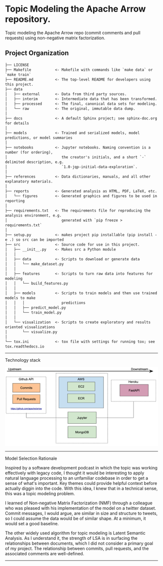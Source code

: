 Topic Modeling the Apache Arrow repository.
==============================

Topic modeling the Apache Arrow repo (commit comments and pull requests) using non-negative matrix factorization.

Project Organization
------------

    ├── LICENSE
    ├── Makefile           <- Makefile with commands like `make data` or `make train`
    ├── README.md          <- The top-level README for developers using this project.
    ├── data
    │   ├── external       <- Data from third party sources.
    │   ├── interim        <- Intermediate data that has been transformed.
    │   ├── processed      <- The final, canonical data sets for modeling.
    │   └── raw            <- The original, immutable data dump.
    │
    ├── docs               <- A default Sphinx project; see sphinx-doc.org for details
    │
    ├── models             <- Trained and serialized models, model predictions, or model summaries
    │
    ├── notebooks          <- Jupyter notebooks. Naming convention is a number (for ordering),
    │                         the creator's initials, and a short `-` delimited description, e.g.
    │                         `1.0-jqp-initial-data-exploration`.
    │
    ├── references         <- Data dictionaries, manuals, and all other explanatory materials.
    │
    ├── reports            <- Generated analysis as HTML, PDF, LaTeX, etc.
    │   └── figures        <- Generated graphics and figures to be used in reporting
    │
    ├── requirements.txt   <- The requirements file for reproducing the analysis environment, e.g.
    │                         generated with `pip freeze > requirements.txt`
    │
    ├── setup.py           <- makes project pip installable (pip install -e .) so src can be imported
    ├── src                <- Source code for use in this project.
    │   ├── __init__.py    <- Makes src a Python module
    │   │
    │   ├── data           <- Scripts to download or generate data
    │   │   └── make_dataset.py
    │   │
    │   ├── features       <- Scripts to turn raw data into features for modeling
    │   │   └── build_features.py
    │   │
    │   ├── models         <- Scripts to train models and then use trained models to make
    │   │   │                 predictions
    │   │   ├── predict_model.py
    │   │   └── train_model.py
    │   │
    │   └── visualization  <- Scripts to create exploratory and results oriented visualizations
    │       └── visualize.py
    │
    └── tox.ini            <- tox file with settings for running tox; see tox.readthedocs.io

--------

<p>Technology stack</p>
<p align="center">
  <img src="/images/stack.png" width="550" title="hover text">
</p>
 
 --------

<p>Model Selection Rationale</p>
<p>Inspired by a software development podcast in which the topic was working effectively with legacy code, I thought it would be interesting to apply natural language processing to an unfamiliar codebase in order to get a sense of what's important. Key themes could provide helpful context before actually diggin into the code. With this idea, I knew that in a technical sense, this was a topic modeling problem.</p>
<p>I learned of Non-negative Matrix Factorization (NMF) through a colleague who was pleased with his implementation of the model on a twitter dataset. Commit messages, I would argue, are similar in size and structure to tweets, so I could assume the data would be of similar shape. At a minimum, it would set a good baseline.  </p>
<p>The other widely used algorithm for topic modeling is Latent Semantic Analysis. As I understand it, the strength of LSA is in surfacing the relationships between documents, which I did not consider a primary goal of my project. The relationship between commits, pull requests, and the associated comments are well-defined.</p>

 --------

